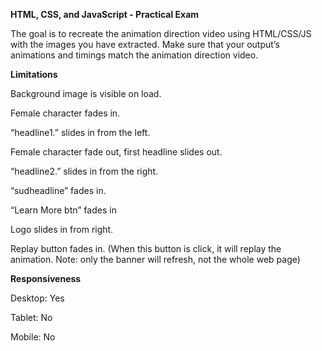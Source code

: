 **HTML, CSS, and JavaScript - Practical Exam**

The goal is to recreate the animation direction video using HTML/CSS/JS with the images you have extracted. Make sure that your output’s animations and timings match the animation direction video.

**Limitations**


Background image is visible on load.

Female character fades in.

“headline1.” slides in from the left.

Female character fade out, first headline slides out.

“headline2.” slides in from the right.

“sudheadline” fades in.

“Learn More btn” fades in

Logo slides in from right.

Replay button fades in. (When this button is click, it will replay the animation. Note: only the banner will refresh, not the whole web page)

**Responsiveness**


Desktop: Yes


Tablet: No


Mobile: No
